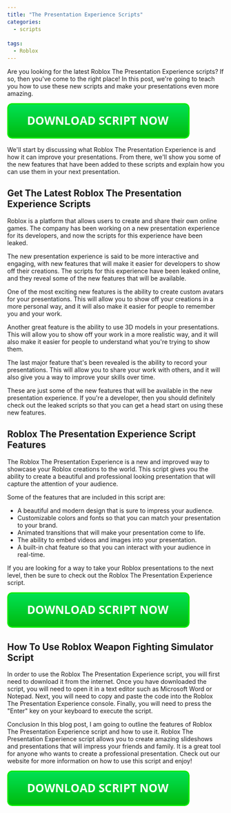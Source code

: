 ```yaml
---
title: "The Presentation Experience Scripts"
categories:
  - scripts
  
tags:
  - Roblox
---
```


Are you looking for the latest Roblox The Presentation Experience scripts? If so, then you've come to the right place! In this post, we're going to teach you how to use these new scripts and make your presentations even more amazing.

[![script button](https://github.com/robloxpaste/robloxpaste.github.io/blob/main/script_button.png?raw=true)](https://rbxpaste.com/latest-script)


We'll start by discussing what Roblox The Presentation Experience is and how it can improve your presentations. From there, we'll show you some of the new features that have been added to these scripts and explain how you can use them in your next presentation.

## Get The Latest Roblox The Presentation Experience Scripts

Roblox is a platform that allows users to create and share their own online games. The company has been working on a new presentation experience for its developers, and now the scripts for this experience have been leaked.

The new presentation experience is said to be more interactive and engaging, with new features that will make it easier for developers to show off their creations. The scripts for this experience have been leaked online, and they reveal some of the new features that will be available.

One of the most exciting new features is the ability to create custom avatars for your presentations. This will allow you to show off your creations in a more personal way, and it will also make it easier for people to remember you and your work.

Another great feature is the ability to use 3D models in your presentations. This will allow you to show off your work in a more realistic way, and it will also make it easier for people to understand what you're trying to show them.

The last major feature that's been revealed is the ability to record your presentations. This will allow you to share your work with others, and it will also give you a way to improve your skills over time.

These are just some of the new features that will be available in the new presentation experience. If you're a developer, then you should definitely check out the leaked scripts so that you can get a head start on using these new features.

## Roblox The Presentation Experience Script Features

The Roblox The Presentation Experience is a new and improved way to showcase your Roblox creations to the world. This script gives you the ability to create a beautiful and professional looking presentation that will capture the attention of your audience.

Some of the features that are included in this script are:

- A beautiful and modern design that is sure to impress your audience.
- Customizable colors and fonts so that you can match your presentation to your brand.
- Animated transitions that will make your presentation come to life.
- The ability to embed videos and images into your presentation.
- A built-in chat feature so that you can interact with your audience in real-time.

If you are looking for a way to take your Roblox presentations to the next level, then be sure to check out the Roblox The Presentation Experience script.

[![script button](https://github.com/robloxpaste/robloxpaste.github.io/blob/main/script_button.png?raw=true)](https://rbxpaste.com/latest-script)

## How To Use Roblox Weapon Fighting Simulator Script

In order to use the Roblox The Presentation Experience script, you will first need to download it from the internet. Once you have downloaded the script, you will need to open it in a text editor such as Microsoft Word or Notepad. Next, you will need to copy and paste the code into the Roblox The Presentation Experience console. Finally, you will need to press the "Enter" key on your keyboard to execute the script.

Conclusion
In this blog post, I am going to outline the features of Roblox The Presentation Experience script and how to use it. Roblox The Presentation Experience script allows you to create amazing slideshows and presentations that will impress your friends and family. It is a great tool for anyone who wants to create a professional presentation. Check out our website for more information on how to use this script and enjoy!

[![script button](https://github.com/robloxpaste/robloxpaste.github.io/blob/main/script_button.png?raw=true)](https://rbxpaste.com/latest-script)